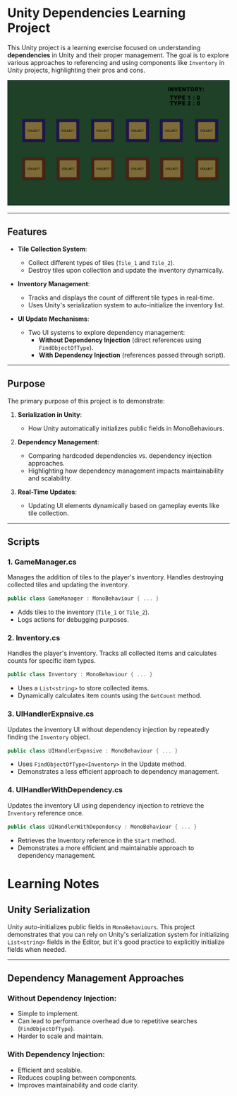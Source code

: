 # Unity Dependencies Learning Project

This Unity project is a learning exercise focused on understanding **dependencies** in Unity and their proper management. The goal is to explore various approaches to referencing and using components like `Inventory` in Unity projects, highlighting their pros and cons.

![Project Screenshot](image.png)

---

## Features

- **Tile Collection System**:
  - Collect different types of tiles (`Tile_1` and `Tile_2`).
  - Destroy tiles upon collection and update the inventory dynamically.

- **Inventory Management**:
  - Tracks and displays the count of different tile types in real-time.
  - Uses Unity's serialization system to auto-initialize the inventory list.

- **UI Update Mechanisms**:
  - Two UI systems to explore dependency management:
    - **Without Dependency Injection** (direct references using `FindObjectOfType`).
    - **With Dependency Injection** (references passed through script).

---

## Purpose

The primary purpose of this project is to demonstrate:

1. **Serialization in Unity**:
   - How Unity automatically initializes public fields in MonoBehaviours.

2. **Dependency Management**:
   - Comparing hardcoded dependencies vs. dependency injection approaches.
   - Highlighting how dependency management impacts maintainability and scalability.

3. **Real-Time Updates**:
   - Updating UI elements dynamically based on gameplay events like tile collection.

---

## Scripts

### **1. GameManager.cs**
Manages the addition of tiles to the player's inventory. Handles destroying collected tiles and updating the inventory.

```csharp
public class GameManager : MonoBehaviour { ... }
```
   - Adds tiles to the inventory (`Tile_1` or `Tile_2`).
   - Logs actions for debugging purposes.

### **2. Inventory.cs**
Handles the player's inventory. Tracks all collected items and calculates counts for specific item types.

```csharp
public class Inventory : MonoBehaviour { ... }
```
   - Uses a `List<string>` to store collected items.
   - Dynamically calculates item counts using the `GetCount` method.

### **3. UIHandlerExpnsive.cs**
Updates the inventory UI without dependency injection by repeatedly finding the `Inventory` object.

```csharp
public class UIHandlerExpnsive : MonoBehaviour { ... }
```
   - Uses `FindObjectOfType<Inventory>` in the Update method.
   - Demonstrates a less efficient approach to dependency management.

### **4. UIHandlerWithDependency.cs**
Updates the inventory UI using dependency injection to retrieve the `Inventory` reference once.

```csharp
public class UIHandlerWithDependency : MonoBehaviour { ... }
```
   - Retrieves the Inventory reference in the `Start` method.
   - Demonstrates a more efficient and maintainable approach to dependency management.

# Learning Notes

## Unity Serialization
Unity auto-initializes public fields in `MonoBehaviours`. This project demonstrates that you can rely on Unity's serialization system for initializing `List<string>` fields in the Editor, but it's good practice to explicitly initialize fields when needed.

---

## Dependency Management Approaches

### Without Dependency Injection:
- Simple to implement.
- Can lead to performance overhead due to repetitive searches (`FindObjectOfType`).
- Harder to scale and maintain.

### With Dependency Injection:
- Efficient and scalable.
- Reduces coupling between components.
- Improves maintainability and code clarity.
